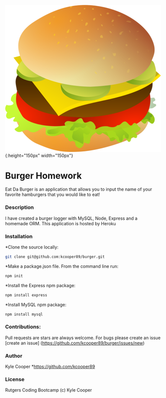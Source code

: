 ![burger-logo](public/assets/images/burger_logo.png){:height="150px" width="150px"}

# Burger Homework
Eat Da Burger is an application that allows you to input the name of your favorite hamburgers that you would like to eat!

### Description
I have created a burger logger with MySQL, Node, Express and a homemade ORM. This application is hosted by Heroku

### Installation
*Clone the source locally:
```bash
git clone git@github.com:kcooper89/burger.git
```
*Make a package.json file. From the command line run:
```bash
npm init
```
*Install the Express npm package:
```bash
npm install express
```
*Install MySQL npm package:
```bash
npm install mysql
``` 
### Contributions:
Pull requests are stars are always welcome. For bugs please create an issue [create an issue] (https://github.com/kcooper89/burger/issues/new)

### Author
Kyle Cooper 
*https://github.com/kcooper89

### License
Rutgers Coding Bootcamp (c) Kyle Cooper 



